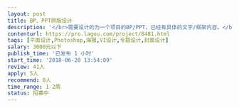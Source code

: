 ```yaml
---                
layout: post       
title: BP、PPT排版设计           
description: '</br>需要设计的为一个项目的BP/PPT，已经有具体的文字/框架内容。</br>需要设计师进行专业的整体色调、排版设计。1周左右工期</br></br>详细电话沟通。</br>'     
contenturl: https://pro.lagou.com/project/8481.html      
tags: [平面设计,Photoshop,海报,VI设计,专题设计,封面设计]            
salary: 3000元以下          
publish_time: '已发布 1 小时'         
start_time: '2018-06-20 13:54:09'           
review: 41人                   
apply: 5人                   
recommend: 0人                   
time_range: 1-2周              
status: 招募中                  
---                 
```

